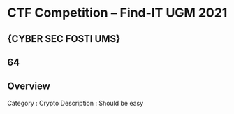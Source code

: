 # CTF Competition – Find-IT UGM 2021

## {CYBER SEC FOSTI UMS}

## 64

## Overview
Category : Crypto
Description : Should be easy
